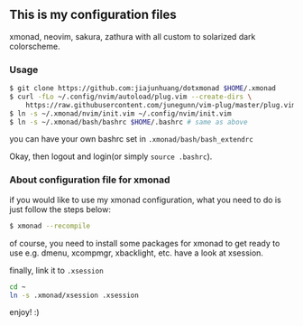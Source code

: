 ## This is my configuration files

xmonad, neovim, sakura, zathura with all custom to solarized dark colorscheme.

### Usage

```bash
$ git clone https://github.com:jiajunhuang/dotxmonad $HOME/.xmonad
$ curl -fLo ~/.config/nvim/autoload/plug.vim --create-dirs \
    https://raw.githubusercontent.com/junegunn/vim-plug/master/plug.vim
$ ln -s ~/.xmonad/nvim/init.vim ~/.config/nvim/init.vim
$ ln -s ~/.xmonad/bash/bashrc $HOME/.bashrc # same as above
```

you can have your own bashrc set in `.xmonad/bash/bash_extendrc`

Okay, then logout and login(or simply `source .bashrc`).

### About configuration file for xmonad

if you would like to use my xmonad configuration, what you need to do is just
follow the steps below:

```bash
$ xmonad --recompile
```

of course, you need to install some packages for xmonad to get ready to use
e.g. dmenu, xcompmgr, xbacklight, etc. have a look at xsession.

finally, link it to `.xsession`

```bash
cd ~
ln -s .xmonad/xsession .xsession
```

enjoy! :)
